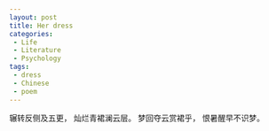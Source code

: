 ```yaml
---
layout: post
title: Her dress
categories:
 - Life
 - Literature
 - Psychology
tags:
 - dress
 - Chinese
 - poem
---
```


辗转反侧及五更，
灿烂青裙澜云层。
梦回夺云赏裙乎，
恨暑醒早不识梦。
